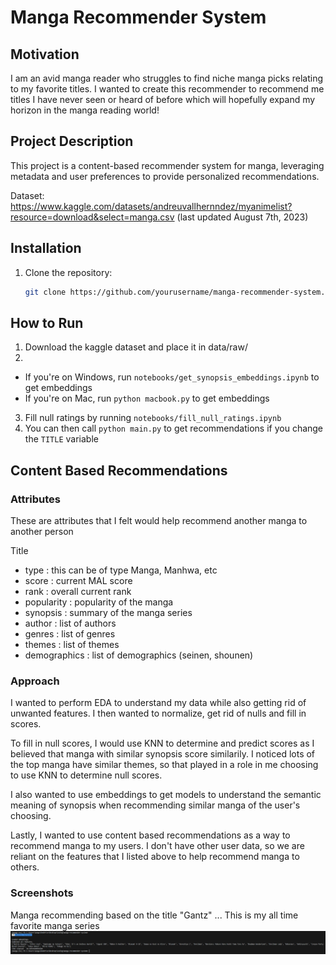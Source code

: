 # Manga Recommender System

## Motivation
I am an avid manga reader who struggles to find niche manga picks relating to my favorite titles. I wanted to create this recommender to recommend me titles I have never seen or heard of before which will hopefully expand my horizon in the manga reading world!

## Project Description
This project is a content-based recommender system for manga, leveraging metadata and user preferences to provide personalized recommendations.

Dataset: https://www.kaggle.com/datasets/andreuvallhernndez/myanimelist?resource=download&select=manga.csv (last updated August 7th, 2023)

## Installation
1. Clone the repository:
   ```sh
   git clone https://github.com/yourusername/manga-recommender-system.git
   ```

## How to Run
1. Download the kaggle dataset and place it in data/raw/
2. 
- If you're on Windows, run ```notebooks/get_synopsis_embeddings.ipynb``` to get embeddings
- If you're on Mac, run ```python macbook.py``` to get embeddings

3. Fill null ratings by running ```notebooks/fill_null_ratings.ipynb```
4. You can then call ```python main.py``` to get recommendations if you change the ```TITLE``` variable

## Content Based Recommendations

### Attributes
These are attributes that I felt would help recommend another manga to another person

Title
- type : this can be of type Manga, Manhwa, etc
- score : current MAL score
- rank : overall current rank
- popularity : popularity of the manga
- synopsis : summary of the manga series
- author : list of authors
- genres : list of genres
- themes : list of themes
- demographics : list of demographics (seinen, shounen)

### Approach
I wanted to perform EDA to understand my data while also getting rid of unwanted features. I then wanted to normalize, get rid of nulls and fill in scores.

To fill in null scores, I would use KNN to determine and predict scores as I believed that manga with similar synopsis score similarily. I noticed lots of the top manga have similar themes, so that played in a role in me choosing to use KNN to determine null scores.

I also wanted to use embeddings to get models to understand the semantic meaning of synopsis when recommending similar manga of the user's choosing.

Lastly, I wanted to use content based recommendations as a way to recommend manga to my users. I don't have other user data, so we are reliant on the features that I listed above to help recommend manga to others.

### Screenshots

Manga recommending based on the title "Gantz" ... This is my all time favorite manga series
![alt text](images/image.png)